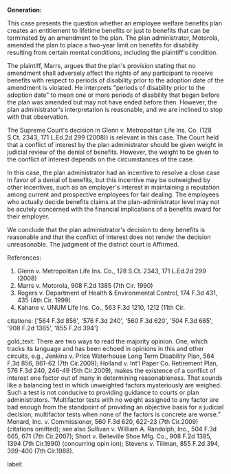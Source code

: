 **Generation:**

 <answer>

This case presents the question whether an employee welfare benefits plan creates an entitlement to lifetime benefits or just to benefits that can be terminated by an amendment to the plan. The plan administrator, Motorola, amended the plan to place a two-year limit on benefits for disability resulting from certain mental conditions, including the plaintiff's condition.

The plaintiff, Marrs, argues that the plan's provision stating that no amendment shall adversely affect the rights of any participant to receive benefits with respect to periods of disability prior to the adoption date of the amendment is violated. He interprets "periods of disability prior to the adoption date" to mean one or more periods of disability that began before the plan was amended but may not have ended before then. However, the plan administrator's interpretation is reasonable, and we are inclined to stop with that observation.

The Supreme Court's decision in Glenn v. Metropolitan Life Ins. Co. (128 S.Ct. 2343, 171 L.Ed.2d 299 (2008)) is relevant in this case. The Court held that a conflict of interest by the plan administrator should be given weight in judicial review of the denial of benefits. However, the weight to be given to the conflict of interest depends on the circumstances of the case.

In this case, the plan administrator had an incentive to resolve a close case in favor of a denial of benefits, but this incentive may be outweighed by other incentives, such as an employer's interest in maintaining a reputation among current and prospective employees for fair dealing. The employees who actually decide benefits claims at the plan-administrator level may not be acutely concerned with the financial implications of a benefits award for their employer.

We conclude that the plan administrator's decision to deny benefits is reasonable and that the conflict of interest does not render the decision unreasonable. The judgment of the district court is Affirmed.

References:
1. Glenn v. Metropolitan Life Ins. Co., 128 S.Ct. 2343, 171 L.Ed.2d 299 (2008)
2. Marrs v. Motorola, 908 F.2d 1385 (7th Cir. 1990)
3. Rogers v. Department of Health & Environmental Control, 174 F.3d 431, 435 (4th Cir. 1999)
4. Kahane v. UNUM Life Ins. Co., 563 F.3d 1210, 1212 (11th Cir. 

citations: ['564 F.3d 856', '576 F.3d 240', '560 F.3d 620', '504 F.3d 665', '908 F.2d 1385', '855 F.2d 394']

gold_text: There are two ways to read the majority opinion. One, which tracks its language and has been echoed in opinions in this and other circuits, e.g., Jenkins v. Price Waterhouse Long Term Disability Plan, 564 F.3d 856, 861-62 (7th Cir.2009); Holland v. Int’l Paper Co. Retirement Plan, 576 F.3d 240, 246-49 (5th Cir.2009), makes the existence of a conflict of interest one factor out of many in determining reasonableness. That sounds like a balancing test in which unweighted factors mysteriously are weighed. Such a test is not conducive to providing guidance to courts or plan administrators. “Multifactor tests with no weight assigned to any factor are bad enough from the standpoint of providing an objective basis for a judicial decision; multifactor tests when none of the factors is concrete are worse.” Menard, Inc. v. Commissioner, 560 F.3d 620, 622-23 (7th Cir.2009) (citations omitted); see also Sullivan v. William A. Randolph, Inc., 504 F.3d 665, 671 (7th Cir.2007); Short v. Belleville Shoe Mfg. Co., 908 F.2d 1385, 1394 (7th Cir.1990) (concurring opin ion); Stevens v. Tillman, 855 F.2d 394, 399-400 (7th Cir.1988).

label: 